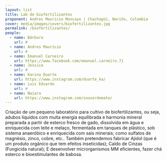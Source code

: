 ```yaml
---
layout: list
title: Lab de biofertilizantes
proponent: Andres Mauricio Moncayo | Chachagüí, Nariño, Colombia
cover: media/images/covers/biofertilizantes.jpg
permalink: /biofertilizantes/
people:
  - name: Bárbara
    url: #
  - name: Andres Maurício
    url: #
  - name: Emanuel Carneiro
    url: https://www.facebook.com/emanuel.carneiro.71
  - name: Jessica
    url: #
  - name: Karina Duarte
    url: https://www.instagram.com/duarte_ka/
  - name: Luis Eduardo
    url: #
  - name: Naiara
    url: https://www.instagram.com/souverdemato/
---
```

Criação de um pequeno laboratório para cultivo de biofertilizantes, ou seja, adubos líquidos com muita energia equilibrada e harmonia mineral preparada a partir de esterco fresco de gado, dissolvida em água e enriquecida com leite e melaço, fermentada em tanques de plástico, sob sistema anaeróbico e enriquecida com sais minerais; como sulfatos de magnésio, zinco, cobre, etc.. Também pretendemos fabricar Ajidol (que é um produto orgânico que tem efeitos inseticidas); Caldo de Cinzas (Fungicida natural); E desenvolver microrganismos MM eficientes, fazer chá esterco e bioestimulantes de babosa.
